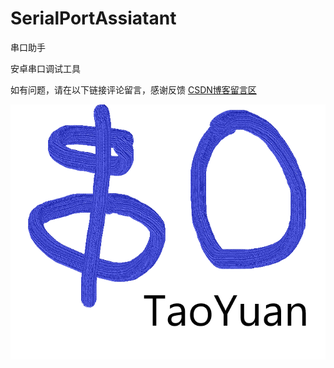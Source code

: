 # SerialPortAssiatant

串口助手

安卓串口调试工具

如有问题，请在以下链接评论留言，感谢反馈
[CSDN博客留言区](https://blog.csdn.net/lftaoyuan/article/details/103280559)

![icon](https://github.com/seeways/SerialPortAssiatant/blob/master/app/src/main/res/drawable/ic_launcher.png?raw=true)
